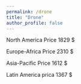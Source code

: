```yaml
---
permalink: /drone
title: "Drone"
author_profile: false
---
```


North America Price 1829 $

Europe-Africa Price   2310 $

Asia-Pacific Price      1612 $

Latin America prica   1367 $
